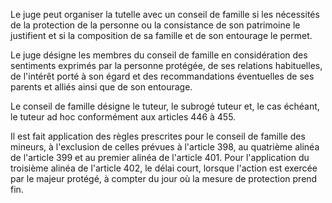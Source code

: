 Le juge peut organiser la tutelle avec un conseil de famille si les nécessités de la protection de la personne ou la consistance de son patrimoine le justifient et si la composition de sa famille et de son entourage le permet.

Le juge désigne les membres du conseil de famille en considération des sentiments exprimés par la personne protégée, de ses relations habituelles, de l'intérêt porté à son égard et des recommandations éventuelles de ses parents et alliés ainsi que de son entourage.

Le conseil de famille désigne le tuteur, le subrogé tuteur et, le cas échéant, le tuteur ad hoc conformément aux articles 446 à 455.

Il est fait application des règles prescrites pour le conseil de famille des mineurs, à l'exclusion de celles prévues à l'article 398, au quatrième alinéa de l'article 399 et au premier alinéa de l'article 401. Pour l'application du troisième alinéa de l'article 402, le délai court, lorsque l'action est exercée par le majeur protégé, à compter du jour où la mesure de protection prend fin.
